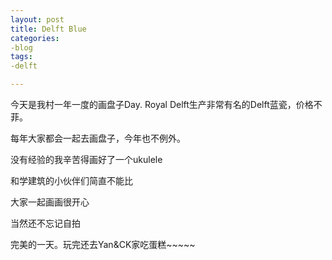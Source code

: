 ```yaml
---
layout: post
title: Delft Blue
categories:
-blog
tags:
-delft

---
```



今天是我村一年一度的画盘子Day. Royal Delft生产非常有名的Delft蓝瓷，价格不菲。

每年大家都会一起去画盘子，今年也不例外。

没有经验的我辛苦得画好了一个ukulele

和学建筑的小伙伴们简直不能比

大家一起画画很开心

当然还不忘记自拍

完美的一天。玩完还去Yan&CK家吃蛋糕~~~~~